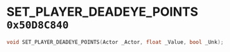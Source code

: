 # SET_PLAYER_DEADEYE_POINTS `0x50D8C840`

```cpp
void SET_PLAYER_DEADEYE_POINTS(Actor _Actor, float _Value, bool _Unk);
```